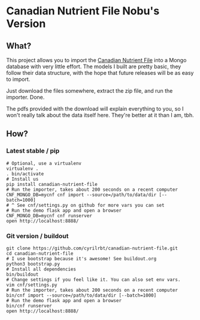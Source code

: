 # Canadian Nutrient File Nobu's Version

## What?

This project allows you to import the [Canadian Nutrient File](https://www.canada.ca/en/health-canada/services/food-nutrition/healthy-eating/nutrient-data/canadian-nutrient-file-2015-download-files.html) into a Mongo database with very little effort. The models I built are pretty basic, they follow their data structure, with the hope that future releases will be as easy to import.

Just download the files somewhere, extract the zip file, and run the importer. Done.

The pdfs provided with the download will explain everything to you, so I won't really talk about the data itself here. They're better at it than I am, tbh.


## How?

### Latest stable / pip

    # Optional, use a virtualenv
    virtualenv .
    . bin/activate
    # Install us
    pip install canadian-nutrient-file
    # Run the importer, takes about 200 seconds on a recent computer
    CNF_MONGO_DB=mycnf cnf import --source=/path/to/data/dir [--batch=1000]
    # ^ See cnf/settings.py on github for more vars you can set
    # Run the demo flask app and open a browser
    CNF_MONGO_DB=mycnf cnf runserver
    open http://localhost:8888/

### Git version / buildout

    git clone https://github.com/cyrilrbt/canadian-nutrient-file.git
    cd canadian-nutrient-file
    # I use bootstrap because it's awesome! See buildout.org
    python3 bootstrap.py
    # Install all dependencies
    bin/buildout
    # Change settings if you feel like it. You can also set env vars.
    vim cnf/settings.py
    # Run the importer, takes about 200 seconds on a recent computer
    bin/cnf import --source=/path/to/data/dir [--batch=1000]
    # Run the demo flask app and open a browser
    bin/cnf runserver
    open http://localhost:8888/

